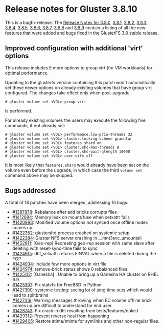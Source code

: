 # Release notes for Gluster 3.8.10

This is a bugfix release. The [Release Notes for 3.8.0](3.8.0.md),
[3.8.1](3.8.1.md), [3.8.2](3.8.2.md), [3.8.3](3.8.3.md), [3.8.4](3.8.4.md),
[3.8.5](3.8.5.md), [3.8.6](3.8.6.md), [3.8.7](3.8.7.md), [3.8.8](3.8.8.md) and
[3.8.9](3.8.9.md) contain a listing of all the new features that were added and
bugs fixed in the GlusterFS 3.8 stable release.


## Improved configuration with additional 'virt' options

This release includes 5 more options to group virt (for VM workloads) for
optimal performance.

Updating to the glusterfs version containing this patch won't automatically set
these newer options on already existing volumes that have group virt
configured. The changes take effect only when post-upgrade

    # gluster volume-set <VOL> group virt

is performed.

For already existing volumes the users may execute the following five commands,
if not already set:

    # gluster volume set <VOL> performance.low-prio-threads 32
    # gluster volume set <VOL> cluster.locking-scheme granular
    # gluster volume set <VOL> features.shard on
    # gluster volume set <VOL> cluster.shd-max-threads 8
    # gluster volume set <VOL> cluster.shd-wait-qlength 10000
    # gluster volume set <VOL> user.cifs off

It is most likely that `features.shard` would already have been set on the
volume even before the upgrade, in which case the third `volume set` command
above may be skipped.


## Bugs addressed

A total of 18 patches have been merged, addressing 16 bugs:

- [#1387878](https://bugzilla.redhat.com/1387878): Rebalance after add bricks corrupts files
- [#1412994](https://bugzilla.redhat.com/1412994): Memory leak on mount/fuse when setxattr fails
- [#1420993](https://bugzilla.redhat.com/1420993): Modified volume options not synced once offline nodes comes up.
- [#1422352](https://bugzilla.redhat.com/1422352): glustershd process crashed on systemic setup
- [#1422394](https://bugzilla.redhat.com/1422394): Gluster NFS server crashing in __mnt3svc_umountall
- [#1422811](https://bugzilla.redhat.com/1422811): [Geo-rep] Recreating geo-rep session with same slave after deleting with reset-sync-time fails to sync
- [#1424915](https://bugzilla.redhat.com/1424915): dht_setxattr returns EINVAL when a file is deleted during the FOP
- [#1424934](https://bugzilla.redhat.com/1424934): Include few more options in virt file
- [#1424974](https://bugzilla.redhat.com/1424974): remove-brick status shows 0 rebalanced files
- [#1425112](https://bugzilla.redhat.com/1425112): [Ganesha] : Unable to bring up a Ganesha HA cluster on RHEL 6.9.
- [#1425307](https://bugzilla.redhat.com/1425307): Fix statvfs for FreeBSD in Python
- [#1427390](https://bugzilla.redhat.com/1427390): systemic testing: seeing lot of ping time outs  which would lead to splitbrains
- [#1427419](https://bugzilla.redhat.com/1427419): Warning messages throwing when EC volume offline brick comes up are difficult to understand for end user.
- [#1428743](https://bugzilla.redhat.com/1428743): Fix crash in dht resulting from tests/features/nuke.t
- [#1429312](https://bugzilla.redhat.com/1429312): Prevent reverse heal from happening
- [#1429405](https://bugzilla.redhat.com/1429405): Restore atime/mtime for symlinks and other non-regular files.
